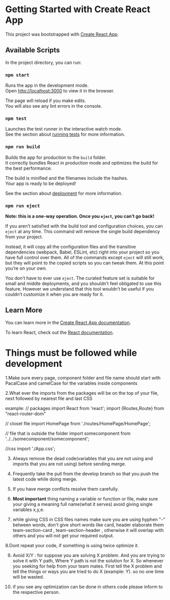 # Getting Started with Create React App

This project was bootstrapped with [Create React App](https://github.com/facebook/create-react-app).

## Available Scripts

In the project directory, you can run:

### `npm start`

Runs the app in the development mode.\
Open [http://localhost:3000](http://localhost:3000) to view it in the browser.

The page will reload if you make edits.\
You will also see any lint errors in the console.

### `npm test`

Launches the test runner in the interactive watch mode.\
See the section about [running tests](https://facebook.github.io/create-react-app/docs/running-tests) for more information.

### `npm run build`

Builds the app for production to the `build` folder.\
It correctly bundles React in production mode and optimizes the build for the best performance.

The build is minified and the filenames include the hashes.\
Your app is ready to be deployed!

See the section about [deployment](https://facebook.github.io/create-react-app/docs/deployment) for more information.

### `npm run eject`

**Note: this is a one-way operation. Once you `eject`, you can’t go back!**

If you aren’t satisfied with the build tool and configuration choices, you can `eject` at any time. This command will remove the single build dependency from your project.

Instead, it will copy all the configuration files and the transitive dependencies (webpack, Babel, ESLint, etc) right into your project so you have full control over them. All of the commands except `eject` will still work, but they will point to the copied scripts so you can tweak them. At this point you’re on your own.

You don’t have to ever use `eject`. The curated feature set is suitable for small and middle deployments, and you shouldn’t feel obligated to use this feature. However we understand that this tool wouldn’t be useful if you couldn’t customize it when you are ready for it.

## Learn More

You can learn more in the [Create React App documentation](https://facebook.github.io/create-react-app/docs/getting-started).

To learn React, check out the [React documentation](https://reactjs.org/).


# Things must be followed while development

1.Make sure  every page, component folder and file name  should start with PacalCase and camelCase for the variables inside components

2.What ever the imports from the packages will be on the top of your file, next followed by nearest file and last CSS

example:
// packages
import React from 'react';
import {Routes,Route} from "react-router-dom"  

// closet file
import HomePage from './routes/HomePage/HomePage'; 

// file that is outside the folder
import somecomponent from '../../somecomponent/somecomponent'; 

//css
import './App.css';     



3. Always remove the dead code(variables that you are not using and imports that you are not using) before sending merge.


4. Frequently take the pull from the develop branch so that you push the latest code while doing merge.

5. If you have merge conflicts resolve them carefully.

6. **Most important** thing naming a variable or function or file, make sure your giving a meaning full name(what it serves) avoid giving single variables x,y,e.

7. while giving CSS in CSS files names make sure you are using hyphen "-" between words, don't give short words like card, header elaborate them team-section-card , team-section-header , otherwise it will overlap with others and you will not get your required output.

8.Dont repeat your code, if something is using twice optimize it.

9. Avoid X/Y : for suppose you are solving X problem. And you are trying to solve it with Y path, Where Y path is not the solution for X. So whenever you seeking for help from your team mates. First tell the X problem and tell the things or ways  you are tried to do X (example: Y). so no one time will be wasted.

10. if you see any optimization can be done in others code please inform to the respective person.